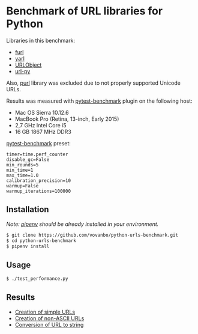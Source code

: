 # Benchmark of URL libraries for Python

Libraries in this benchmark:

* [furl]
* [yarl]
* [URLObject]
* [url-py]

Also, [purl] library was excluded due to not properly supported Unicode URLs.

Results was measured with [pytest-benchmark] plugin on the following host:

* Mac OS Sierra 10.12.6
* MacBook Pro (Retina, 13-inch, Early 2015)
* 2,7 GHz Intel Core i5
* 16 GB 1867 MHz DDR3

[pytest-benchmark] preset:

```
timer=time.perf_counter
disable_gc=False
min_rounds=5
min_time=1
max_time=1.0
calibration_precision=10
warmup=False
warmup_iterations=100000
```

## Installation

*Note: [pipenv] should be already installed in your environment.*

```bash
$ git clone https://github.com/vovanbo/python-urls-benchmark.git
$ cd python-urls-benchmark
$ pipenv install
```

## Usage

```bash
$ ./test_performance.py
```

## Results

* [Creation of simple URLs](https://vovanbo.github.io/python-urls-benchmark/benchmark-Creation_of_simple_URL.svg)
* [Creation of non-ASCII URLs](https://vovanbo.github.io/python-urls-benchmark/benchmark-Creation_of_non-ASCII_URL.svg)
* [Conversion of URL to string](https://vovanbo.github.io/python-urls-benchmark/benchmark-Conversion_of_URL_to_string.svg)

[furl]: https://github.com/gruns/furl
[yarl]: https://github.com/aio-libs/yarl
[URLObject]: https://github.com/zacharyvoase/urlobject
[url-py]: https://github.com/seomoz/url-py
[purl]: https://github.com/codeinthehole/purl
[pytest-benchmark]: http://pytest-benchmark.readthedocs.io/en/stable/index.html
[pipenv]: https://docs.pipenv.org
